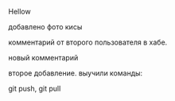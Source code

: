 Hellow

добавлено фото кисы

комментарий от второго пользователя в хабе.

новый комментарий

второе добавление. выучили команды:

git push, git pull
